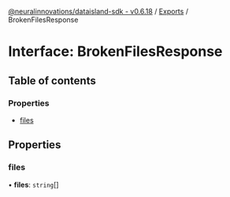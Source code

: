 [@neuralinnovations/dataisland-sdk - v0.6.18](../../README.md) / [Exports](../modules.md) / BrokenFilesResponse

# Interface: BrokenFilesResponse

## Table of contents

### Properties

- [files](BrokenFilesResponse.md#files)

## Properties

### files

• **files**: `string`[]
